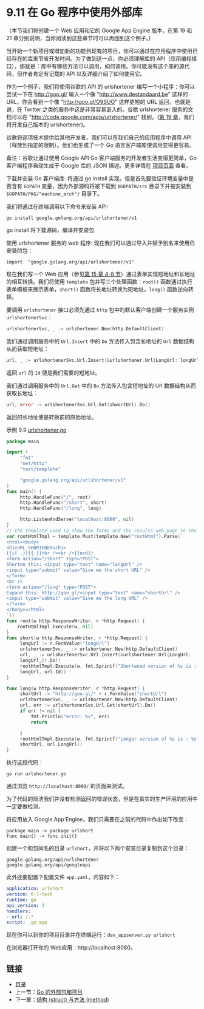 # 9.11 在 Go 程序中使用外部库

（本节我们将创建一个 Web 应用和它的 Google App Engine 版本，在第 19 和 21 章分别说明，当你阅读到这些章节时可以再回到这个例子。)

当开始一个新项目或增加新的功能到现有的项目，你可以通过在应用程序中使用已经存在的库来节省开发时间。为了做到这一点，你必须理解库的 API（应用编程接口），那就是：库中有哪些方法可以调用，如何调用。你可能没有这个库的源代码，但作者肯定有记载的 API 以及详细介绍了如何使用它。

作为一个例子，我们将使用谷歌的 API 的 urlshortener 编写一个小程序：你可以尝试一下在 http://goo.gl/ 输入一个像 "http://www.destandaard.be" 这样的 URL，你会看到一个像 "http://goo.gl/O9SUO" 这样更短的 URL 返回，也就是说，在 Twitter 之类的服务中这是非常容易嵌入的。谷歌 urlshortener 服务的文档可以在 "http://code.google.com/apis/urlshortener/" 找到。([第 19 章](19.0.md)，我们将开发自己版本的 urlshortener)。

谷歌将这项技术提供给其他开发者，我们可以在我们自己的应用程序中调用  API （释放到指定的限制）。他们也生成了一个 Go 语言客户端库使调用变得更容易。

备注：谷歌让通过使用 Google API Go 客户端服务的开发者生活变得更简单，Go 客户端程序自动生成于 Google 库的 JSON 描述。更多详情在 [项目页面](http://code.google.com/p/google-api-go-client/) 查看。

下载并安装 Go 客户端库:
将通过 go install 实现。但是首先要验证环境变量中是否含有 `GOPATH` 变量，因为外部源码将被下载到 `$GOPATH/src` 目录下并被安装到 `$GOPATH/PKG/"machine_arch"/` 目录下。

我们将通过在终端调用以下命令来安装 API:

	go install google.golang.org/api/urlshortener/v1

go install 将下载源码，编译并安装包

使用 urlshortener 服务的 web 程序:
现在我们可以通过导入并赋予别名来使用已安装的包：

	import  "google.golang.org/api/urlshortener/v1"

现在我们写一个 Web 应用（参见[第 15 章 4-8 节](15.4.md)）通过表单实现短地址和长地址的相互转换。我们将使用 `template` 包并写三个处理函数：`root()` 函数通过执行表单模板来展示表单，`short()` 函数将长地址转换为短地址，`long()` 函数逆向转换。

要调用 `urlshortener` 接口必须先通过 `http` 包中的默认客户端创建一个服务实例 `urlshortenerSvc`：  
```go
urlshortenerSvc, _ := urlshortener.New(http.DefaultClient)
```

我们通过调用服务中的 `Url.Insert` 中的 `Do` 方法传入包含长地址的 `Url` 数据结构从而获取短地址：

```go
url, _ := urlshortenerSvc.Url.Insert(&urlshortener.Url{LongUrl: longUrl}).Do()
```

返回 `url` 的 `Id` 便是我们需要的短地址。

我们通过调用服务中的 `Url.Get` 中的 `Do` 方法传入包含短地址的 Url 数据结构从而获取长地址：

```go
url, error := urlshortenerSvc.Url.Get(shwortUrl).Do()
```

返回的长地址便是转换前的原始地址。

示例 9.9	[urlshortener.go](examples/chapter_9/use_urlshortener.go)

```go
package main

import (
	 "fmt"
	 "net/http"
	 "text/template"

	 "google.golang.org/api/urlshortener/v1"
)
func main() {
	 http.HandleFunc("/", root)
	 http.HandleFunc("/short", short)
	 http.HandleFunc("/long", long)

	 http.ListenAndServe("localhost:8080", nil)
}
// the template used to show the forms and the results web page to the user
var rootHtmlTmpl = template.Must(template.New("rootHtml").Parse(`
<html><body>
<h1>URL SHORTENER</h1>
{{if .}}{{.}}<br /><br />{{end}}
<form action="/short" type="POST">
Shorten this: <input type="text" name="longUrl" />
<input type="submit" value="Give me the short URL" />
</form>
<br />
<form action="/long" type="POST">
Expand this: http://goo.gl/<input type="text" name="shortUrl" />
<input type="submit" value="Give me the long URL" />
</form>
</body></html>
`))
func root(w http.ResponseWriter, r *http.Request) {
	rootHtmlTmpl.Execute(w, nil)
}
func short(w http.ResponseWriter, r *http.Request) {
	 longUrl := r.FormValue("longUrl")
	 urlshortenerSvc, _ := urlshortener.New(http.DefaultClient)
	 url, _ := urlshortenerSvc.Url.Insert(&urlshortener.Url{LongUrl:
	 longUrl,}).Do()
	 rootHtmlTmpl.Execute(w, fmt.Sprintf("Shortened version of %s is : %s",
	 longUrl, url.Id))
}

func long(w http.ResponseWriter, r *http.Request) {
	 shortUrl := "http://goo.gl/" + r.FormValue("shortUrl")
	 urlshortenerSvc, _ := urlshortener.New(http.DefaultClient)
	 url, err := urlshortenerSvc.Url.Get(shortUrl).Do()
	 if err != nil {
		 fmt.Println("error: %v", err)
		 return

	 }
	 rootHtmlTmpl.Execute(w, fmt.Sprintf("Longer version of %s is : %s",
	 shortUrl, url.LongUrl))
}
```

执行这段代码：

	go run urlshortener.go

通过浏览 `http://localhost:8080/` 的页面来测试。

为了代码的简洁我们并没有检测返回的错误状态，但是在真实的生产环境的应用中一定要做检测。

将应用放入 Google App Engine，我们只需要在之前的代码中作出如下改变：

	package main -> package urlshort
	func main() -> func init()

创建一个和包同名的目录 `urlshort`，并将以下两个安装目录复制到这个目录：

	google.golang.org/api/urlshortener
	google.golang.org/api/googleapi

此外还要配置下配置文件 `app.yaml`，内容如下：

```yaml
application: urlshort
version: 0-1-test
runtime: go
api_version: 3
handlers:
- url: /.*
script: _go_app
```

现在你可以到你的项目目录并在终端运行：`dev_appserver.py urlshort`

在浏览器打开你的 Web应用：http://localhost:8080。

## 链接

- [目录](getting-started.md)
- 上一节：[Go 的外部包和项目](09.10.md)
- 下一章：[结构 (struct) 与方法 (method)](10.0.md)

